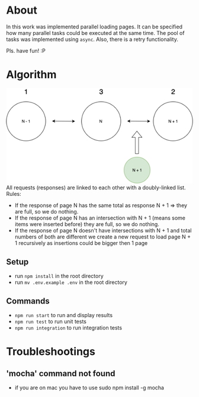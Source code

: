 # About
In this work was implemented parallel loading pages. It can be specified how many parallel tasks could be executed at the same time. The pool of tasks was implemented using `async`. Also, there is a retry functionality.

Pls. have fun! :P

# Algorithm
 ![Algorithm demonstration](repo_images/algorithm.png)
 All requests (responses) are linked to each other with a doubly-linked list.
 Rules:
 - If the response of page N has the same total as response N + 1 => they are full, so we do nothing.
 - If the response of page N has an intersection with N + 1 (means some items were inserted before) they are full, so we do nothing.
 - If the response of page N doesn't have intersections with N + 1 and total numbers of both are different we create a new request to load page N + 1 recursively as insertions could be bigger then 1 page

## Setup
- run `npm install` in the root directory
- run `mv .env.example .env` in the root directory

## Commands
- `npm run start` to run and display results
- `npm run test` to run unit tests
- `npm run integration` to run integration tests

# Troubleshootings
## 'mocha' command not found
- if you are on mac you have to use sudo npm install -g mocha